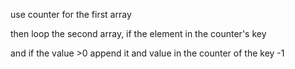use counter for the first array

then loop the second array, if the element in the counter's key

and if the value >0 append it and value in the counter of the key -1 
